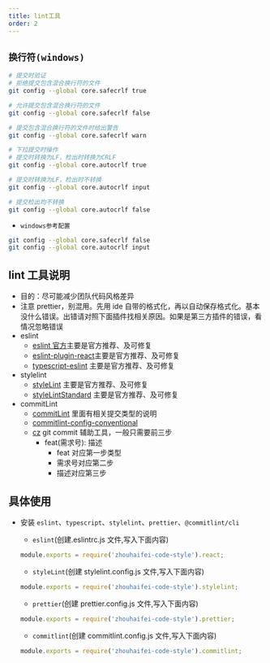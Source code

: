 ```yaml
---
title: lint工具
order: 2
---
```


## `换行符(windows)`

```bash
# 提交时验证
# 拒绝提交包含混合换行符的文件
git config --global core.safecrlf true

# 允许提交包含混合换行符的文件
git config --global core.safecrlf false

# 提交包含混合换行符的文件时给出警告
git config --global core.safecrlf warn

# 下拉提交时操作
# 提交时转换为LF，检出时转换为CRLF
git config --global core.autocrlf true

# 提交时转换为LF，检出时不转换
git config --global core.autocrlf input

# 提交检出均不转换
git config --global core.autocrlf false
```

- `windows参考配置`

```bash
git config --global core.safecrlf false
git config --global core.autocrlf input
```

## lint 工具说明

- 目的：尽可能减少团队代码风格差异
- 注意 prettier，别混用。先用 ide 自带的格式化，再以自动保存格式化。基本没什么错误。出错请对照下面插件找相关原因。如果是第三方插件的错误，看情况忽略错误
- eslint
  - [eslint 官方](https://cn.eslint.org/docs/rules/)主要是官方推荐、及可修复
  - [eslint-plugin-react](https://github.com/yannickcr/eslint-plugin-react)主要是官方推荐、及可修复
  - [typescript-eslint](https://github.com/typescript-eslint/typescript-eslint/tree/master/packages/eslint-plugin) 主要是官方推荐、及可修复
- stylelint
  - [styleLint](https://github.com/stylelint/stylelint/blob/master/docs/user-guide/rules/list.md) 主要是官方推荐、及可修复
  - [styleLintStandard](https://github.com/stylelint/stylelint-config-standard) 主要是官方推荐、及可修复
- commitLint
  - [commitLint](https://github.com/conventional-changelog/commitlint#benefits-using-commitlint) 里面有相关提交类型的说明
  - [commitlint-config-conventional](https://github.com/conventional-changelog/commitlint/tree/master/@commitlint/config-conventional)
  - [cz](https://github.com/commitizen/cz-cli) git commit 辅助工具，一般只需要前三步
    - feat(需求号): 描述
      - feat 对应第一步类型
      - 需求号对应第二步
      - 描述对应第三步

## 具体使用

- 安装 `eslint`、`typescript`、`stylelint`、`prettier`、`@commitlint/cli`

  - `eslint`(创建.eslintrc.js 文件,写入下面内容)

  ```js
  module.exports = require('zhouhaifei-code-style').react;
  ```

  - `styleLint`(创建 stylelint.config.js 文件,写入下面内容)

  ```js
  module.exports = require('zhouhaifei-code-style').stylelint;
  ```

  - `prettier`(创建 prettier.config.js 文件,写入下面内容)

  ```js
  module.exports = require('zhouhaifei-code-style').prettier;
  ```

  - `commitlint`(创建 commitlint.config.js 文件,写入下面内容)

  ```js
  module.exports = require('zhouhaifei-code-style').commitlint;
  ```
